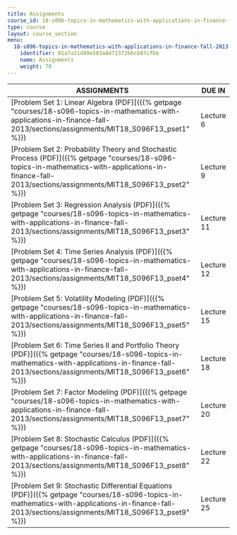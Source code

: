 ```yaml
---
title: Assignments
course_id: 18-s096-topics-in-mathematics-with-applications-in-finance-fall-2013
type: course
layout: course_section
menu:
  18-s096-topics-in-mathematics-with-applications-in-finance-fall-2013:
    identifier: 91a7a31d49e503a847137266cb07cfbb
    name: Assignments
    weight: 70
---
```

| ASSIGNMENTS | DUE IN |
| --- | --- |
| [Problem Set 1: Linear Algebra (PDF)]({{% getpage "courses/18-s096-topics-in-mathematics-with-applications-in-finance-fall-2013/sections/assignments/MIT18_S096F13_pset1" %}}) | Lecture 6 |
| [Problem Set 2: Probability Theory and Stochastic Process (PDF)]({{% getpage "courses/18-s096-topics-in-mathematics-with-applications-in-finance-fall-2013/sections/assignments/MIT18_S096F13_pset2" %}}) | Lecture 9 |
| [Problem Set 3: Regression Analysis (PDF)]({{% getpage "courses/18-s096-topics-in-mathematics-with-applications-in-finance-fall-2013/sections/assignments/MIT18_S096F13_pset3" %}}) | Lecture 11 |
| [Problem Set 4: Time Series Analysis (PDF)]({{% getpage "courses/18-s096-topics-in-mathematics-with-applications-in-finance-fall-2013/sections/assignments/MIT18_S096F13_pset4" %}}) | Lecture 12 |
| [Problem Set 5: Volatility Modeling (PDF)]({{% getpage "courses/18-s096-topics-in-mathematics-with-applications-in-finance-fall-2013/sections/assignments/MIT18_S096F13_pset5" %}}) | Lecture 15 |
| [Problem Set 6: Time Series II and Portfolio Theory (PDF)]({{% getpage "courses/18-s096-topics-in-mathematics-with-applications-in-finance-fall-2013/sections/assignments/MIT18_S096F13_pset6" %}}) | Lecture 18 |
| [Problem Set 7: Factor Modeling (PDF)]({{% getpage "courses/18-s096-topics-in-mathematics-with-applications-in-finance-fall-2013/sections/assignments/MIT18_S096F13_pset7" %}}) | Lecture 20 |
| [Problem Set 8: Stochastic Calculus (PDF)]({{% getpage "courses/18-s096-topics-in-mathematics-with-applications-in-finance-fall-2013/sections/assignments/MIT18_S096F13_pset8" %}}) | Lecture 22 |
| [Problem Set 9: Stochastic Differential Equations (PDF)]({{% getpage "courses/18-s096-topics-in-mathematics-with-applications-in-finance-fall-2013/sections/assignments/MIT18_S096F13_pset9" %}}) | Lecture 25